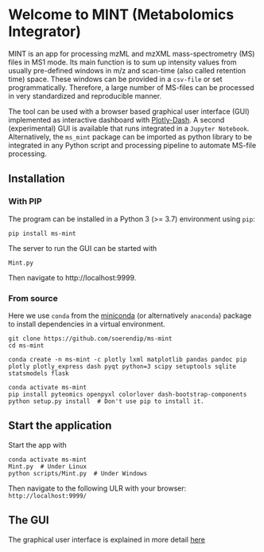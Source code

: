 # Welcome to MINT (Metabolomics Integrator)


MINT is an app for processing mzML and mzXML mass-spectrometry (MS) files in MS1 mode. Its main function is to sum up intensity values from usually pre-defined windows in m/z and scan-time (also called retention time) space. These windows can be provided in a `csv-file` or set programmatically. Therefore, a large number of MS-files can be processed in very standardized and reproducible manner.

The tool can be used with a browser based graphical user interface (GUI) implemented as interactive dashboard with [Plotly-Dash](https://plot.ly/dash/). A second (experimental) GUI is available that runs integrated in a `Jupyter Notebook`. Alternatively, the `ms_mint` package can be imported as python library to be integrated in any Python script and processing pipeline to automate MS-file processing.


## Installation

### With PIP

The program can be installed in a Python 3 (>= 3.7) environment using `pip`:

    pip install ms-mint

The server to run the GUI can be started with 

    Mint.py

Then navigate to http://localhost:9999.

### From source

Here we use `conda` from the [miniconda](https://conda.io/en/latest/miniconda.html) (or alternatively `anaconda`) package to install dependencies in a virtual environment.

    git clone https://github.com/soerendip/ms-mint
    cd ms-mint

    conda create -n ms-mint -c plotly lxml matplotlib pandas pandoc pip plotly plotly_express dash pyqt python=3 scipy setuptools sqlite statsmodels flask

    conda activate ms-mint
    pip install pyteomics openpyxl colorlover dash-bootstrap-components
    python setup.py install  # Don't use pip to install it.


## Start the application

Start the app with

    conda activate ms-mint
    Mint.py  # Under Linux
    python scripts/Mint.py  # Under Windows

Then navigate to the following ULR with your browser: `http://localhost:9999/`

## The GUI
The graphical user interface is explained in more detail [here](gui.md)
